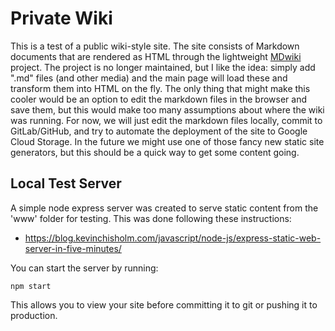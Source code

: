 # Private Wiki

This is a test of a public wiki-style site.  The site consists of Markdown documents that are rendered as HTML through the lightweight [MDwiki](http://dynalon.github.io/mdwiki/#!index.md) project.  The project is no longer maintained, but I like the idea: simply add ".md" files (and other media) and the main page will load these and transform them into HTML on the fly.  The only thing that might make this cooler would be an option to edit the markdown files in the browser and save them, but this would make too many assumptions about where the wiki was running.  For now, we will just edit the markdown files locally, commit to GitLab/GitHub, and try to automate the deployment of the site to Google Cloud Storage.  In the future we might use one of those fancy new static site generators, but this should be a quick way to get some content going.

## Local Test Server

A simple node express server was created to serve static content
from the 'www' folder for testing.  This was done following these
instructions:

* https://blog.kevinchisholm.com/javascript/node-js/express-static-web-server-in-five-minutes/

You can start the server by running:

```
npm start
```

This allows you to view your site before committing it to git or pushing it to production.
